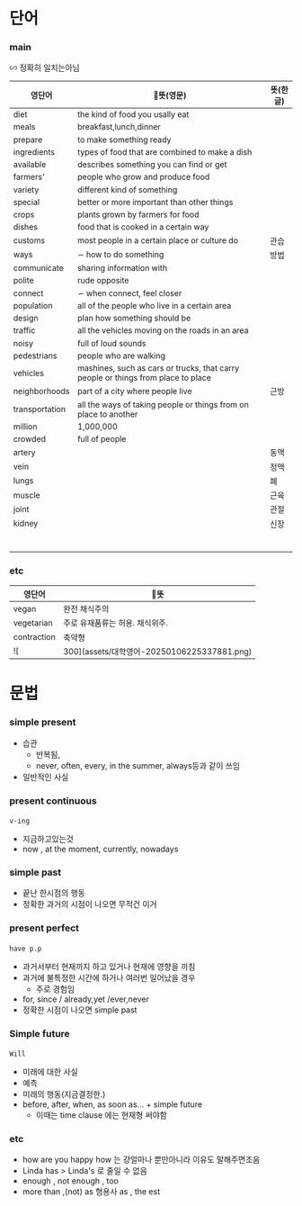 # 단어

### main
∽ 정확히 일치는아님

| 영단어            | 뜻(영문)                                                                            | 뜻(한글) |
| -------------- | --------------------------------------------------------------------------------- | ----- |
| diet           | the kind of food you usally eat                                                   |       |
| meals          | breakfast,lunch,dinner                                                            |       |
| prepare        | to make something ready                                                           |       |
| ingredients    | types of food that are combined to make a dish                                    |       |
| available      | describes something you can find or get                                           |       |
| farmers'       | people who grow and produce food                                                  |       |
| variety        | different kind of something                                                       |       |
| special        | better or more important than other things                                        |       |
| crops          | plants grown by farmers for food                                                  |       |
| dishes         | food that is cooked in a certain way                                              |       |
| customs        | most people in a certain place or culture do                                      | 관습    |
| ways           | ∽ how to do something                                                             | 방법    |
| communicate    | sharing information with                                                          |       |
| polite         | rude opposite                                                                     |       |
| connect        | ∽ when connect, feel closer                                                       |       |
| population     | all of the people who live in a certain area                                      |       |
| design         | plan how something should be                                                      |       |
| traffic        | all the vehicles moving on the roads in an area                                   |       |
| noisy          | full of loud sounds                                                               |       |
| pedestrians    | people who are walking                                                            |       |
| vehicles       | mashines, such as cars or trucks, that carry people or things from place to place |       |
| neighborhoods  | part of a city where people live                                                  | 근방    |
| transportation | all the ways of taking people or things from on place to another                  |       |
| million        | 1,000,000                                                                         |       |
| crowded        | full of people                                                                    |       |
| artery         |                                                                                   | 동맥    |
| vein           |                                                                                   | 정맥    |
| lungs          |                                                                                   | 폐     |
| muscle         |                                                                                   | 근육    |
| joint          |                                                                                   | 관절    |
| kidney         |                                                                                   | 신장    |
|                |                                                                                   |       |
|                |                                                                                   |       |
|                |                                                                                   |       |
|                |                                                                                   |       |
|                |                                                                                   |       |
|                |                                                                                   |       |
|                |                                                                                   |       |

### etc
| 영단어         | 뜻                 |
| ----------- | ------------------ |
| vegan       | 완전 채식주의            |
| vegetarian  | 주로 유재품류는 허용. 채식위주. |
| contraction | 축약형                |
![|300](assets/대학영어-20250106225337881.png)
# 문법

### simple present
- 습관
	- 반복됨, 
	- never, often, every, in the summer, always등과 같이 쓰임
- 일반적인 사실
### present continuous
`v-ing`
- 지금하고있는것
- now , at the moment, currently, nowadays
### simple past
- 끝난 한시점의 행동
- 정확한 과거의 시점이 나오면 무적건 이거

### present perfect
`have p.p`
- 과거서부터 현재까지 하고 있거나 현재에 영향을 끼침
- 과거에 불특정한 시간에 하거나 여러번 일어났을 경우
	- 주로 경험임
- for, since / already,yet /ever,never
- 정확한 시점이 나오면 simple past

### Simple future
`Will`
- 미래에 대한 사실
- 예측
- 미래의 행동(지금결정한.)
- before, after, when, as soon as... + simple future
	- 이때는 time clause 에는 현재형 써야함
### etc
- how are you happy how 는 걍얼마나 뿐만아니라 이유도 말해주면조음
- Linda has > Linda's 로 줄일 수 없음
- enough , not enough , too
- more than ,(not) as 형용사 as , the est